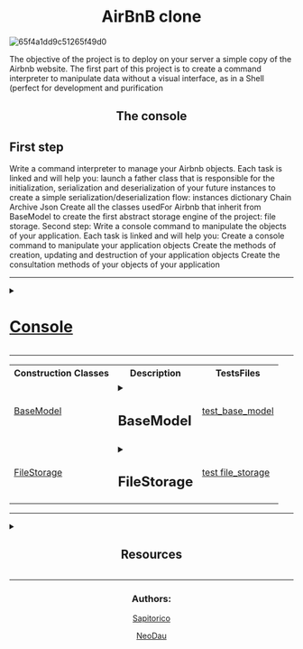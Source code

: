 <div><h1 align="center">AirBnB clone</h1> <!-- titulo -->

![65f4a1dd9c51265f49d0](https://user-images.githubusercontent.com/105575956/221990937-dd28d46a-e3a2-4b3d-9d9f-be086146c900.png)

The objective of the project is to deploy on your server a simple copy of the Airbnb website.
The first part of this project is to create a command interpreter to manipulate data without a visual interface, as in a Shell (perfect for development and purification
</div>

<h2 align="center">The console</h2>

## First step

Write a command interpreter to manage your Airbnb objects.
Each task is linked and will help you: launch a father class that is responsible for the initialization, serialization and deserialization of your future instances to create a simple serialization/deserialization flow: instances dictionary Chain Archive Json Create all the classes usedFor Airbnb that inherit from BaseModel to create the first abstract storage engine of the project: file storage.
Second step: Write a console command to manipulate the objects of your application.
Each task is linked and will help you: Create a console command to manipulate your application objects Create the methods of creation, updating and destruction of your application objects Create the consultation methods of your objects of your application

-----

<details>
<summary><h1><a href="https://github.com/Sapitorico/holbertonschool-AirBnB_clone/blob/main/console.py">Console</a></h1></summary>

The console, HBNBCommand, is a command interpreter that allows the user to create, update, eliminate and search objects using specific commands.In other words, this console is a command line interface that interacts with program objects.

<details>
<summary><h3>Modulos</h3></summary>

* cmd: The cmd module is a standard Python library that provides a base class to create interactive consoles.This module facilitates the definition of personalized commands, the administration of arguments and the customization of the appearance of the console.It is a useful tool to create interactive command line interfaces in Python.

* Storage: It is the variable of an object that manages the storage and recovery of objects of the different classes inheriting from BaseModel.Storage is used by different methods to perform operations in objects, such as creating new objects, showing information from existing objects, eliminating objects, updating objects of object attributes, and listing objects.

</details>

<details>
<summary><h1>Subclasses</h1></summary>

# User:
The User class is a subclass of the BaseModel class, which is used to represent a user in an application.It has four public class attributes: email, password, first_name and last_ame.

These attributes represent the basic information of a user, such as its email address, password and full name.Inheriting the BaseModel class, the User class also has access to the attributes and methods of the base class, which allows greater flexibility and personalization in the implementation of the user functionality in the application.

# State:
The Subclass State inheritance of the BaseModel class and represents the status of a location.It has a public class attribute called Name and represents the name of the State.

# City:
The subclass City also inherits the BaseModel class and represents a city in a specific location.It has two public attributes: state_id and represents the id of the state associated with the city, and name and represents the name of the city.
# Amenity:
The amenity inherited subclass of the BaseModel class and represents a comfort or service offered in one place.It has a public class attribute called name and represents the name of comfort or service.
# Place:
The subclass place also inherits the BaseModel class and represents a place in a specific location. It has several public attributes, such as city_id, user_id, name, Description, number_rooms, number_Bathrooms, max_Guest, price_by_night, latitude, length and amenity_ids.These attributeList of comforts associated with the place.

# Review:
The subclass review also inherits from the BaseModel class and represents a review or comment of a user on a place.It has three public attributes: place_id and represents the ID of the place associated with the review, user_id, which is an empty default chain and represents the user's ID that made the review, and text and represents the text of the review.

</details>
<details>
<summary align="center"><h1>Uso</h1></summary>

<details align="center">
<summary><h3>commands</h3></summary>

<table align="center" width="100%">

<tr>
<th>command</th>
<th>Description</th>
</tr>

<tr>
<td>create</td>
<td>Create a new instance, keep it in a JSON file and show your ID</td>
</tr>

<tr>
<td>show</td>
<td>Shows the chain representation of an instance based on the name of the class and the ID</td>
</tr>

<tr>
<td>destroy</td>
<td>Eliminate an instance based on the name of the class and the ID (keep the change in the JSON file)</td>
</tr>

<tr>
<td>all</td>
<td>Shows the chain representation of all instances based or not on the name of the class</td>
</tr>

<tr>
<td>update</td>
<td>Update an instance based on the name of the class and the ID adding or updating an attribute (keep the change in the JSON file).You can only update one attribute at the same time.It can be assumed that the name of the attribute is valid (exists for this model) and that the attribute value becomes the appropriate type of attribute</td>
</tr>

</table>
</details>


The code provides a command line interpreter to manipulate objects in a database of object using the Storage module that is imported from the Models package.This interpreter accepts the following commands:

* quit: To get out of the interpreter
* EOF: equivalent to quit
* create <class name>: Create a new instance of a given class and store your data in the database.Returns the ID of the created instance.
* show <class name> <id>: It shows the chain representation of a specific instance depending on its id and class.
* destroy <class name> <id>: Eliminates a specific instance based on its id and class.
* all [class name]: It shows the chain representation of all instances stored in the database.If a class name is provided, only the instances of that class will be shown.
* update <class name> <id> <attribute name> <attribute value>: Update an attribute of a specific instance depending on your id and class.

To use this interpreter, execute the Console.py file, which imports the HBNBCommand class and the instance.In the command line, write one of the previous commands along with any required argument.Here are some examples:

* To create a new instance of the User class:
```py
(hbnb) create User
```

* To show the instance chain representation with ID 123 of the State class:
```py
(hbnb) show State 123
```

* To eliminate the instance with ID 456 of the City class:
```py
(hbnb) destroy City 456
```

* To show all instances stored in the database:
```py
(hbnb) all
```

* To show all instances of the amenity class:
```py
(hbnb) all Amenity
```

* To update the Name attribute of the instance with ID 789 of the Place class to New York:
```py
(hbnb) update Place 789 name "New York"
```

</details>


</details>


----

<table align="center"> <!-- tabla de clases -->

<tr> <!-- columnas de la tabla -->
<th>Construction Classes</th>
<th>Description</th>
<th>TestsFiles</th>
</tr>

<tr> <!-- fila 1  -->

<td><a href="https://github.com/Sapitorico/holbertonschool-AirBnB_clone/blob/main/models/base_model.py">BaseModel</a></td> <!-- Class columna 1-->

<td> <!-- description -->
<details>
<summary><h2>BaseModel</h2></summary>

It is the base class of all Airbnb models.This class is in charge of managing the serialization/deerialization of the attributes of the other models, and to save in a JSON file all the instantaneous objects.It is also the base class of all other Airbnb models, so it inherits from it.

<h3>Modules</h3>

* uuid:
    The UUID module in Python provides immutable UUID objects (the UUID class) and the UUID1 (), UUID3 (), UUID4 (), UUID5 () functions to generate universally unique identifiers.The UUID Version 1 values are calculated using the MAC address ((Mac Address) is a unique identifier assigned to a network interface controller (NIC) for use as a network address) of the host, while version 4 uses pseudo-Random Number Generators to generate UUIDS.The module also offers a tool to shorten the UUIDS for use in URLs
* datetime:
    The Datetime module in Python provides classes to manipulate dates and hours, allowing arithmetic operations with dates and hours.You can create a datetime manually passing the parameters (Year, Month, Day, Hour = 0, Minute = 0, Second = 0, Microscond = 0, Tzinfo = None).To work with dates in Python, the datetime module that incorporates the Date, Time and Datetime data to represent dates and hours must be imported.

* storage:
    The Storage variable provides data storage and recovery functionalities.The New () function of the Storage module is used to register a new class instance in the application.In addition, the Save () method uses the Storage module to save the changes in the instance

<h3>Public instance attributes:</h3>
    id: string - assigns a unique identifier to each instance created
    creates_at: assign an exact date and time in which the instance was created
    updated_at: assign an exact date and time in which the instance was updated

<h3>METHODS:</h3>

* save: It is a method that updates the value of the UPDATED_AT attribute with the current date and time of the system

* to_dict: Returns a dictionary with all the attributes of the instance in the form of key-value.This method is used to serialize instance information and turn it into a format that can be stored or transmitted through a network

</details>
</td>

<td><a href="https://github.com/Sapitorico/holbertonschool-AirBnB_clone/blob/main/tests/test_models/test_base_model.py">test_base_model</a></td>

</tr> <!-- fin de fila 1-->

<tr>

<td><a href="https://github.com/Sapitorico/holbertonschool-AirBnB_clone/blob/main/models/engine/file_storage.py">FileStorage</a></td>


<td>

<details>
<summary><h2>FileStorage</h2></summary>

Filestorage is a class that is used to handle persistent storage of objects in a web application.It focuses on file storage and is used to separate the storage management of the logic of the model, which allows modular and independent models.By using class attributes instead of instance attributes, a clear description and predetermined value of any attribute are provided, allowing a consistent behavior of the model in any storage system used.In summary, Filestorage is an implementation of a file storage system using the JON format to store information about classes.


<h3>Modules</h3>

* json:
    It provides a way to code and decode JSON data.It is used to convert Python objects into a serialized representation that can be stored in a file or transmitted through the network.The Module (%) operator in Python is used to obtain the rest of a division.

* os.path:
    In Python it is used for different purposes, such as merger, normalization and recovery of route names in Python.

</details>
</td>

<td><a href="https://github.com/Sapitorico/holbertonschool-AirBnB_clone/blob/main/tests/test_models/test_engine/test_file_storage.py">test file_storage</a></td>
</tr>

</table>



-----


<details>
<summary><h2 align="center">Resources</h2></summary>

# Package

is a way of organizing related modules in a directory with a specific structure. A package is simply a directory that contains a special file called __init__.py, which indicates that the directory is a package and defines its content. Modules within a package can be imported using the package name followed by the module name.

the modules specified in the package's __init__.py file, and not all the modules in the package directory.



# \*args and **kwargs in python explained

A python, "args" and "kwargs" They are two special parameters that can be used in the definitions of the functions to receive variable arguments.

"Args" It is a parameter that allows a function to receive a variable number of unpalled arguments.This means that any amount of arguments can be passed to the function and Python will all pack them in a tupla.Let's look at an example:

```py
def my_function(*args):
    for arg in args:
        print(arg)

my_function(1, 2, 3)
```

In this example, we define a function called my_function with a parameter *args.Then we call the function with three arguments: 1, 2 and 3. By printing the args values in the body of the function, we obtain:

```
1
2
3
```

This means that Python packed the arguments in a tupla and passed them to the function.

"Kwargs" It is a parameter that allows a function to receive a variable number of arguments named.This means that any amount of arguments can be passed with a specific name to the function and Python will pack them in a dictionary.Let's look at an example:

```py
def my_function(**kwargs):
    for key, value in kwargs.items():
        print(key, value)

my_function(name='Alice', age=30, city='New York')
```

In this example, we define a function called my_function with a parameter ** kwargs.Then we call the function with three arguments named: Name, AGE and City.By printing Kwargs values in the body of the function, we get:

```py
name Alice
age 30
city New York
```

This means that Python packed the arguments named in a dictionary and passed them to the function.

In summary, "args" y "kwargs" They are special parameters that allow Python functions to receive variable arguments."ARGS" is used to receive unpalled arguments, while "Kwargs" is used to receive appointed arguments.These parameters can help make functions more flexible and easy to use.

# JSON encoder and decoder

The bookstore "json" Python allows you to encode and decode data in JSON format.JSON is a light and easy -to -read data format that is commonly used in web and mobile applications to send and receive data.
Once we have imported the bookstore, we can use its functions to code and decode data in JSON format.For example, to encode a Python dictionary in JSON format, we can use the JSON.DUMPS () function:

```py
my_dict = {'name': 'Alice', 'age': 30, 'city': 'New York'}
json_str = json.dumps(my_dict)
print(json_str)
```

In this example, we create a dictionary called My_DICT and then we encode it in JSON format using the JSON.DUMPS () function.Then we print the JSON chain resulting in the console.

To decode a JSON chain in a python object, we can use the JSON.Loads () function:

```py
json_str = '{"name": "Alice", "age": 30, "city": "New York"}'
my_dict = json.loads(json_str)
print(my_dict)
```

In this example, we create a JSON chain called JSON_STR and then decode it in a Python dictionary using the JSON.Loads () function.Then we print the resulting dictionary in the console.

The "JSON" bookstore also provides advanced options to customize the coding and decoding process.For example, we can provide a personalized function to encode an object in JSON format using the default parameter of the JSON.DUMPS () function:

```py
class Person:
    def __init__(self, name, age, city):
        self.name = name
        self.age = age
        self.city = city

def encode_person(obj):
    if isinstance(obj, Person):
        return {'name': obj.name, 'age': obj.age, 'city': obj.city}
    else:
        raise TypeError('Object of type Person is not JSON serializable')

my_person = Person('Alice', 30, 'New York')
json_str = json.dumps(my_person, default=encode_person)
print(json_str)
```

In this example, we define a person who represents a person with a name, an age and a city.Then we define an ENCODE_PERSON () function that is used to encode class objects in JSON format.Finally, we create an My_person object of the Person class and we encode it in JSON format using the JSON.DUMPS () function and the default parameter.

In summary, Python's "JSON" bookstore allows you to code and decode data in JSON format.This is useful for sending and receiving data in web and mobile applications.The bookstore provides simple functions to encode and decode data, as well as advanced options to customize the coding and decoding process.

# Unitests

The Unittest library of Python is an integrated test frame that is used to write and execute unit tests in Python.Unittest provides a series of classes and methods to create and execute unit tests.

To use the Unittest library, we must first import it:
```py
import unittest
```

Then, we can create a proof class that inherits Unittest.testcase.Within this class, we can define different methods that contain the unit tests that we want to execute.For example, the following code defines a simple test class with a unitary test:
```py
class MyTestCase(unittest.TestCase):
    def test_addition(self):
        self.assertEqual(1 + 2, 3)
```

In this example, we create a class called Mytestcase that inherits Unittest.testcase.Then we define a method called test_addition () that performs a simple unitary test.The test compares the result of 1 + 2 with the expected value of 3 using the Assertequal () method of Unittest.testcase.

To execute our unit tests, we can use the Unittest.Main () method.For example, we can add the following code at the end of our trial file to execute all the unit tests defined in our test class:

```py
if __name__ == '__main__':
    unittest.main()
```

The Unittest library provides a wide variety of assertion methods that are used to verify the expected behavior of our code in the unit tests.Some of the most common assertion methods include:

ASSERTEQUAL (A, B): Verify if A and B are equal Assertnotequal (A, B): Verify if A and B are not the same assertrue (x): Verify if x is true Assertfalse (x): Verify if x is false assertin (A, B): Verify if A is in B Assertinin (A, B): Verify if A is not in B asSertrais (Exception, Callable, *Args, ** KWDS): Verify if CALLABLE ( *ARGS, ** KWDS) generates an exceptionOf the exception type, an example of how to use some of these assertion methods in a unit test is shown below:

```py
class MyTestCase(unittest.TestCase):
    def test_math(self):
        # Verificar la suma
        self.assertEqual(1 + 2, 3)

        # Verificar la resta
        self.assertEqual(5 - 2, 3)

        # Verificar la multiplicación
        self.assertEqual(2 * 3, 6)

        # Verificar la división
        self.assertEqual(6 / 2, 3)

        # Verificar si una cadena está en otra
        self.assertIn('hello', 'hello world')

        # Verificar si se produce una excepción
        self.assertRaises(ZeroDivisionError, lambda: 1 / 0)
```

In this example, we define a test_Math () test method that performs several unit tests using different assertion methods.The test verifies the sum, subtraction, multiplication and number division, and also verifies whether one chain is contained in another.The last test uses the Assertrais () method to verify if an exception of division by zero occurs when executing a zero division operation.

In addition to the assertion methods, the Unittest library also provides a series of methods to configure and clean the tests, as well as to group and execute tests more effectively.Some of these methods include:

Setup (): It is executed before each test and is used to configure the test environment.Teardown (): It is executed after each test and is used to clean the test environment.Setupclass (): It is executed once at the beginning of the execution of all the tests and is used to configure the test environment at class level.Teardawnclass (): It is executed once at the end of the execution of all the tests and is used to clean the proof environment at class level.Skip (Reason): It is used to omit a test and an optional reason for omission can be provided.Below is an example of how to use some of these methods in a test class:

```py
class MyTestCase(unittest.TestCase):
    @classmethod
    def setUpClass(cls):
        # Configurar el entorno de prueba a nivel de clase
        pass

    def setUp(self):
        # Configurar el entorno de prueba
        pass

    def test_addition(self):
        # Verificar la suma
        self.assertEqual(1 + 2, 3)

    @unittest.skip("Esta prueba está desactivada temporalmente")
    def test_subtraction(self):
        # Verificar la resta
        self.assertEqual(5 - 2, 3)

    def tearDown(self):
        # Limpiar el entorno de prueba
        pass

    @classmethod
    def tearDownClass(cls):
        # Limpiar el entorno de prueba a nivel de clase
        pass
```

In this example, we define a MyTestCase test class that uses the Setup (), Teardown (), Setupclass () and Teardownclass () methods to configure and clean the test environment.We also use the SKIP () method to temporarily omit a subtraction test.

In summary, Unittest is a Python library that is used to write and execute unit tests.It allows to define unit tests using different assertion methods and provides methods to configure and clean the test environment.Unittest is an essential tool to guarantee the quality of the code and reduce errors in Python projects.

</details>

---

<footer align="center">
<p align="center"><h3>Authors:</h3><p>
<p align="center"><a href="https://github.com/Sapitorico" target="blank">Sapitorico</a></p>
<p align="center"><a href="https://github.com/NeoDau" target="blank">NeoDau</a></p>
</footer>
